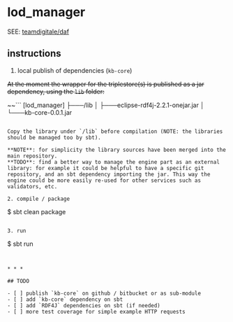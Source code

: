 
lod_manager
===============

SEE: [teamdigitale/daf](https://github.com/teamdigitale/daf) 

## instructions

1. local publish of dependencies (`kb-core`)

~~At the moment the wrapper for the triplestore(s) is published as a jar dependency, using the `lib` folder:~~

~~```
[lod_manager]
├───/lib
│   ├───eclipse-rdf4j-2.2.1-onejar.jar
│   └───kb-core-0.0.1.jar
```~~

Copy the library under `/lib` before compilation (NOTE: the libraries should be managed too by sbt).

**NOTE**: for simplicity the library sources have been merged into the main repository.
**TODO**: find a better way to manage the engine part as an external library: for example it could be helpful to have a specific git repository, and an sbt dependency importing the jar. This way the engine could be more easily re-used for other services such as validators, etc.

2. compile / package

```
$ sbt clean package
```

3. run

```
$ sbt run 
```


* * * 

## TODO 

- [ ] publish `kb-core` on github / bitbucket or as sub-module
- [ ] add `kb-core` dependency on sbt 
- [ ] add `RDF4J` dependencies on sbt (if needed)
- [ ] more test coverage for simple example HTTP requests


